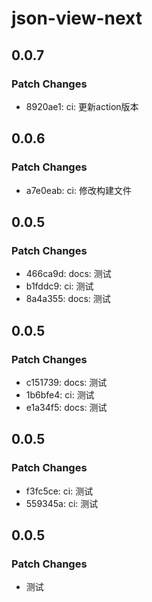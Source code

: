 # json-view-next

## 0.0.7

### Patch Changes

- 8920ae1: ci: 更新action版本

## 0.0.6

### Patch Changes

- a7e0eab: ci: 修改构建文件

## 0.0.5

### Patch Changes

- 466ca9d: docs: 测试
- b1fddc9: ci: 测试
- 8a4a355: docs: 测试

## 0.0.5

### Patch Changes

- c151739: docs: 测试
- 1b6bfe4: ci: 测试
- e1a34f5: docs: 测试

## 0.0.5

### Patch Changes

- f3fc5ce: ci: 测试
- 559345a: ci: 测试

## 0.0.5

### Patch Changes

- 测试
